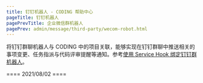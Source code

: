 ```yaml
---
title: 钉钉机器人 - CODING 帮助中心
pageTitle: 钉钉机器人
pagePrevTitle: 企业微信群机器人
pagePrev: admin/message/third-party/wecom-robot.html
---
```



将钉钉群聊机器人与 CODING 中的项目关联，能够实现在钉钉群聊中推送相关的事项变更、任务指派与代码评审提醒等通知。参考[使用 Service Hook 绑定钉钉群机器人](/docs/project-settings/service-hook/dingtalk-robot.html)。


==== 2021/08/02 ====
